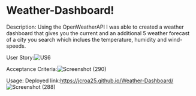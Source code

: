 # Weather-Dashboard!
Description:
Using the OpenWeatherAPI I was able to created a weather dashboard that gives you the current and an additional 5 weather forecast of a city you search which inclues the temperature, humidity and wind-speeds.

User Story:![US6](https://user-images.githubusercontent.com/107810359/208591080-5cbd57b9-2628-44c8-b86a-c93b65fccb33.png)


Acceptance Criteria:![Screenshot (290)](https://user-images.githubusercontent.com/107810359/208591206-fbbc7b86-330e-4b7e-9cde-606e318c2aaf.png)


Usage:
Deployed link:https://jcroa25.github.io/Weather-Dashboard/
![Screenshot (288)](https://user-images.githubusercontent.com/107810359/208591680-9518fafe-fcd8-4b68-961f-55599b34e483.png)
